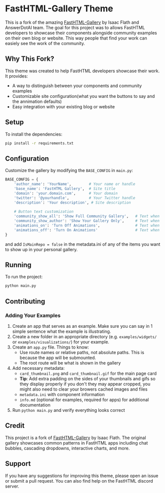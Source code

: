 # FastHTML-Gallery Theme

This is a fork of the amazing [FastHTML-Gallery](https://github.com/AnswerDotAI/FastHTML-Gallery) by Isaac Flath and AnswerDotAI team. The goal for this project was to allows FastHTML developers to showcase their components alongside community examples on their own blog or website. This way people that find your work can easiely see the work of the community. 

## Why This Fork?

This theme was created to help FastHTML developers showcase their work. It provides:
- A way to distinguish between your components and community examples
- Customizable site configuration(what you want the buttons to say and the annimation defaults)
- Easy integration with your existing blog or website

## Setup

To install the dependencies:

```bash
pip install -r requirements.txt
```

## Configuration

Customize the gallery by modifying the `BASE_CONFIG` in `main.py`:

```python
BASE_CONFIG = {
    'author_name': 'YourName',        # Your name or handle
    'base_name': 'FastHTML Gallery',  # Site title
    'domain': 'your.domain.com',      # Your domain
    'twitter': '@yourhandle',         # Your Twitter handle
    'description': 'Your description', # Site description
    
    # Button text customization
    'community_show_all': 'Show Full Community Gallery',   # Text when showing all examples
    'community_show_author': 'Show Your Gallery Only',     # Text when showing your examples
    'animations_on': 'Turn Off Animations',                # Text when animations are on
    'animations_off': 'Turn On Animations'                 # Text when animations are off
}
```
and add `IsMainRepo = false` in the metadata.ini of any of the items you want to show up in your personal gallery.  

## Running

To run the project:

```bash
python main.py
```

## Contributing

### Adding Your Examples

1. Create an app that serves as an example. Make sure you can say in 1 simple sentence what the example is illustrating.
2. Create a new folder in an appropriate directory (e.g. `examples/widgets/` or `examples/visualizations/`) for your example.
3. Create an `app.py` file.  Things to know:
    + Use route names or relative paths, not absolute paths. This is because the app will be submounted.
    + The root route will be what is shown in the gallery
4. Add necessary metadata:
    + `card_thumbnail.png` and `card_thumbnail.gif` for the main page card
    + **Tip**: Add extra padding on the sides of your thumbnails and gifs so they display properly if you don't they may appear cropped, you might also need to clear your browers cached images and files
    + `metadata.ini` with component information
    + `info.md` (optional for examples, required for apps) for additional documentation
5. Run `python main.py` and verify everything looks correct

## Credit

This project is a fork of [FastHTML-Gallery](https://github.com/AnswerDotAI/FastHTML-Gallery) by Isaac Flath. The original gallery showcases common patterns in FastHTML apps including chat bubbles, cascading dropdowns, interactive charts, and more.

## Support

If you have any suggestions for improving this theme, please open an issue or submit a pull request. You can also find help on the FastHTML discord server.